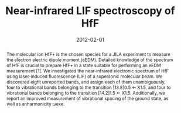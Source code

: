 ---
title: Near-infrared LIF spectroscopy of HfF
abstract: The molecular ion HfF+ is the chosen species for a JILA experiment to measure the electron electric dipole moment (eEDM). Detailed knowledge of the spectrum of HfF is crucial to prepare HfF+ in a state suitable for performing an eEDM measurement [1]. We investigated the near-infrared electronic spectrum of HfF using laser-induced fluorescence (LIF) of a supersonic molecular beam. We discovered eight unreported bands, and assign each of them unambiguously, four to vibrational bands belonging to the transition [13.8]0.5 ← X1.5, and four to vibrational bands belonging to the transition [14.2]1.5 ← X1.5. Additionally, we report an improved measurement of vibrational spacing of the ground state, as well as anharmonicity ωexe.
date: 2012-02-01
publication: Journal of Molecular Spectroscopy
publication_short: J. Mol. Spec.
doi: 10.1016/j.jms.2011.12.006
url_arxiv: https://arxiv.org/abs/1201.6647
url_pdf: https://arxiv.org/pdf/1201.6647.pdf
authors:
    - id: mgrau 
    - name: Aaron E. Leanhardt
    - name: Huanqian Loh
    - name: Laura C. Sinclair
    - name: Russel P. Stutz
    - name: Tyler S. Yahn
    - name: Eric A. Cornell
---